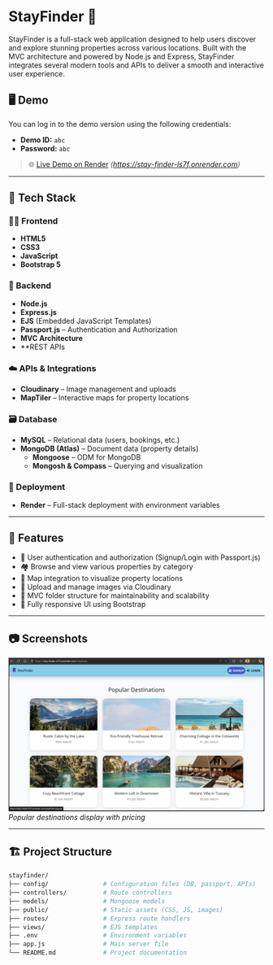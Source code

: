 # StayFinder 🏡

StayFinder is a full-stack web application designed to help users discover and explore stunning properties across various locations. Built with the MVC architecture and powered by Node.js and Express, StayFinder integrates several modern tools and APIs to deliver a smooth and interactive user experience.

## 🖥️ Demo

You can log in to the demo version using the following credentials:

- **Demo ID:** `abc`
- **Password:** `abc`

> 🌐 [Live Demo on Render](#) *(https://stay-finder-ls7f.onrender.com)*

---

## 🧰 Tech Stack

### 👨‍💻 Frontend
- **HTML5**
- **CSS3**
- **JavaScript**
- **Bootstrap 5**

### 🔧 Backend
- **Node.js**
- **Express.js**
- **EJS** (Embedded JavaScript Templates)
- **Passport.js** – Authentication and Authorization
- **MVC Architecture**
- **REST APIs

### ☁️ APIs & Integrations
- **Cloudinary** – Image management and uploads
- **MapTiler** – Interactive maps for property locations

### 🗃️ Database
- **MySQL** – Relational data (users, bookings, etc.)
- **MongoDB (Atlas)** – Document data (property details)
  - **Mongoose** – ODM for MongoDB
  - **Mongosh & Compass** – Querying and visualization

### 🚀 Deployment
- **Render** – Full-stack deployment with environment variables

---

## 📌 Features

- 🔐 User authentication and authorization (Signup/Login with Passport.js)
- 🏘️ Browse and view various properties by category
- 📍 Map integration to visualize property locations
- 📸 Upload and manage images via Cloudinary
- 📄 MVC folder structure for maintainability and scalability
- 📱 Fully responsive UI using Bootstrap

---

## 📷 Screenshots

![StayFinder](./public/img/stayfinder-dem.png)  
*Popular destinations display with pricing*

---

## 🏗️ Project Structure

```bash
stayfinder/
├── config/               # Configuration files (DB, passport, APIs)
├── controllers/          # Route controllers
├── models/               # Mongoose models
├── public/               # Static assets (CSS, JS, images)
├── routes/               # Express route handlers
├── views/                # EJS templates
├── .env                  # Environment variables
├── app.js                # Main server file
└── README.md             # Project documentation
